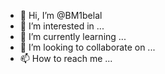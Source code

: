 - 👋 Hi, I’m @BM1belal
- 👀 I’m interested in ...
- 🌱 I’m currently learning ...
- 💞️ I’m looking to collaborate on ...
- 📫 How to reach me ...

<!---
BM1belal/BM1belal is a ✨ special ✨ repository because its `README.md` (this file) appears on your GitHub profile.
You can click the Preview link to take a look at your changes.
--->
